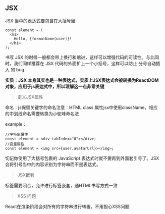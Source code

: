 ## JSX

JSX 当中的表达式要包含在大括号里

	const element = (
	  <h1>
	    Hello, {formatName(user)}!
	  </h1>
	);

书写 JSX 的时候一般都会带上换行和缩进，这样可以增强代码的可读性。与此同时，我们同样推荐在 JSX 代码的外面扩上一个小括号，这样可以防止 分号自动插入 的 bug

**实质：JSX 本身其实也是一种表达式，实质上JSX表达式会被转换为ReactDOM对象，应用于js表达式中，所以理解这一点非常关键**

> 定义JSX属性

命名：js保留关键字的命名注意：HTML class 属性jsx中使用className，相应的中划线命名需要转换为小驼峰命名法

example： 

	//字符串属性
	const element = <div tabIndex="0"></div>;
	//变量属性
	const element = <img src={user.avatarUrl}></img>;

切记你使用了大括号包裹的 JavaScript 表达式时就不要再到外面套引号了。JSX 会将引号当中的内容识别为字符串而不是表达式。

> JSX嵌套

标签需要闭合，允许进行标签嵌套，通HTML书写方式一致

> XSS 问题

React在渲染阶段会对所有的字符串进行转置，不用担心XSS问题



